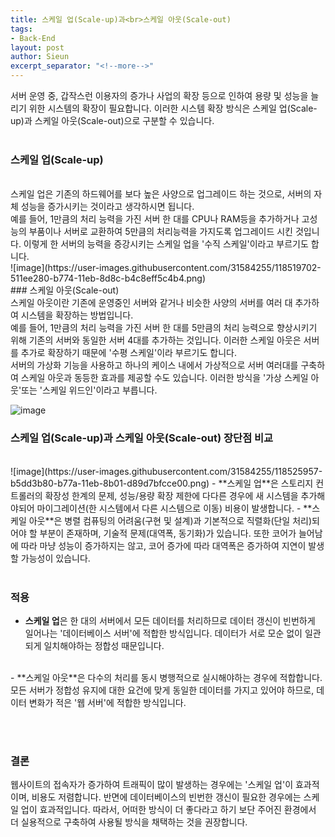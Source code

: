 ```yaml
---
title: 스케일 업(Scale-up)과<br>스케일 아웃(Scale-out)
tags:
- Back-End
layout: post
author: Sieun
excerpt_separator: "<!--more-->"
---
```


서버 운영 중, 갑작스런 이용자의 증가나 사업의 확장 등으로 인하여 용량 및 성능을 늘리기 위한 시스템의 확장이 필요합니다. 이러한 시스템 확장 방식은 스케일 업(Scale-up)과 스케일 아웃(Scale-out)으로 구분할 수 있습니다.
<br><br>
### 스케일 업(Scale-up)
<br>
스케일 업은 기존의 하드웨어를 보다 높은 사양으로 업그레이드 하는 것으로, 서버의 자체 성능을 증가시키는 것이라고 생각하시면 됩니다.
<br>예를 들어, 1만큼의 처리 능력을 가진 서버 한 대를 CPU나 RAM등을 추가하거나 고성능의 부품이나 서버로 교환하여 5만큼의 처리능력을 가지도록 업그레이드 시킨 것입니다. 이렇게 한 서버의 능력을 증강시키는 스케일 업을 '수직 스케일'이라고 부르기도 합니다.
<br>
![image](https://user-images.githubusercontent.com/31584255/118519702-511ee280-b774-11eb-8d8c-b4c8eff5c4b4.png)

<br>
### 스케일 아웃(Scale-out)
<br>
스케일 아웃이란 기존에 운영중인 서버와 같거나 비슷한 사양의 서버를 여러 대 추가하여 시스템을 확장하는 방법입니다. <br>예를 들어, 1만큼의 처리 능력을 가진 서버 한 대를 5만큼의 처리 능력으로 향상시키기 위해 기존의 서버와 동일한 서버 4대를 추가하는 것입니다. 이러한 스케일 아웃은 서버를 추가로 확장하기 때문에 '수평 스케일'이라 부르기도 합니다. <br>서버의 가상화 기능을 사용하고 하나의 케이스 내에서 가상적으로 서버 여러대를 구축하여 스케일 아웃과 동등한 효과를 제공할 수도 있습니다. 이러한 방식을 '가상 스케일 아웃'또는 '스케일 위드인'이라고 부릅니다.

![image](https://user-images.githubusercontent.com/31584255/118521786-53823c00-b776-11eb-8be2-e8749909a4e8.png)
### 스케일 업(Scale-up)과 스케일 아웃(Scale-out) 장단점 비교
<br>
![image](https://user-images.githubusercontent.com/31584255/118525957-b5dd3b80-b77a-11eb-8b01-d89d7bfcce00.png)
- **스케일 업**은 스토리지 컨트롤러의 확장성 한계의 문제, 성능/용량 확장 제한에 다다른 경우에 새 시스템을 추가해야되어 마이그레이션(한 시스템에서 다른 시스템으로 이동) 비용이 발생합니다.
- **스케일 아웃**은 병렬 컴퓨팅의 어려움(구현 및 설계)과 기본적으로 직렬화(단일 처리)되어야 할 부분이 존재하며, 기술적 문제(대역폭, 동기화)가 있습니다. 또한 코어가 늘어남에 따라 마냥 성능이 증가하지는 않고, 코어 증가에 따라 대역폭은 증가하여 지연이 발생할 가능성이 있습니다.
<br><br>

### 적용
- **스케일 업**은 한 대의 서버에서 모든 데이터를 처리하므로 데이터 갱신이 빈번하게 일어나는 '데이터베이스 서버'에 적합한 방식입니다. 데이터가 서로 모순 없이 일관되게 일치해야하는 정합성 때문입니다.
<br>
- **스케일 아웃**은 다수의 처리를 동시 병행적으로 실시해야하는 경우에 적합합니다. 모든 서버가 정합성 유지에 대한 요건에 맞게 동일한 데이터를 가지고 있어야 하므로, 데이터 변화가 적은 '웹 서버'에 적합한 방식입니다.

<br><br>

### 결론
웹사이트의 접속자가 증가하여 트래픽이 많이 발생하는 경우에는 '스케일 업'이 효과적이며, 비용도 저렴합니다. 반면에 데이터베이스의 빈번한 갱신이 필요한 경우에는 스케일 업이 효과적입니다. 따라서, 어떠한 방식이 더 좋다라고 하기 보단 주어진 환경에서 더 실용적으로 구축하여 사용될 방식을 채택하는 것을 권장합니다.

